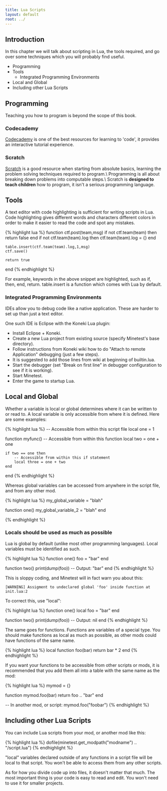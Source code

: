 ```yaml
---
title: Lua Scripts
layout: default
root: ../
---
```


Introduction
------------

In this chapter we will talk about scripting in Lua, the tools required,
and go over some techniques which you will probably find useful.

* Programming
* Tools
	* Integrated Programming Environments
* Local and Global
* Including other Lua Scripts

Programming
-----------

Teaching you how to program is beyond the scope of this book.

### Codecademy
[Codecademy](http://www.codecademy.com/) is one of the best resources for learning to 'code',
it provides an interactive tutorial experience.

### Scratch
[Scratch](https://scratch.mit.edu) is a good resource when starting from absolute basics,
learning the problem solving techniques required to program.\\
Programming is all about breaking down problems into computable steps.\\
Scratch is **designed to teach children** how to program, it isn't a serious programming language.

Tools
-----

A text editor with code highlighting is sufficient for writing scripts in Lua.
Code highlighting gives different words and characters different colors in order to
make it easier to read the code and spot any mistakes.

{% highlight lua %}
function ctf.post(team,msg)
	if not ctf.team(team) then
		return false
	end
	if not ctf.team(team).log then
		ctf.team(team).log = {}
	end

	table.insert(ctf.team(team).log,1,msg)
	ctf.save()

	return true
end
{% endhighlight %}

For example, keywords in the above snippet are highlighted, such as if, then, end, return.
table.insert is a function which comes with Lua by default.

### Integrated Programming Environments

IDEs allow you to debug code like a native application.
These are harder to set up than just a text editor.

One such IDE is Eclipse with the Koneki Lua plugin:

* Install Eclipse + Koneki.
* Create a new Lua project from existing source (specify Minetest's base directory).
* Follow instructions from Koneki wiki how to do "Attach to remote Application" debugging (just a few steps).
* It is suggested to add those lines from wiki at beginning of builtin.lua.
* Start the debugger (set "Break on first line" in debugger configuration to see if it is working).
* Start Minetest.
* Enter the game to startup Lua.

Local and Global
----------------

Whether a variable is local or global determines where it can be written to or read to.
A local variable is only accessible from where it is defined. Here are some examples:

{% highlight lua %}
-- Accessible from within this script file
local one = 1

function myfunc()
	-- Accessible from within this function
	local two = one + one

	if two == one then
		-- Accessible from within this if statement
		local three = one + two
	end
end
{% endhighlight %}

Whereas global variables can be accessed from anywhere in the script file, and from any other mod.

{% highlight lua %}
my_global_variable = "blah"

function one()
	my_global_variable_2 = "blah"
end

{% endhighlight %}


### Locals should be used as much as possible

Lua is global by default (unlike most other programming languages).
Local variables must be identified as such.

{% highlight lua %}
function one()
	foo = "bar"
end

function two()
	print(dump(foo))  -- Output: "bar"
end
{% endhighlight %}

This is sloppy coding, and Minetest will in fact warn you about this:

	[WARNING] Assigment to undeclared global 'foo' inside function at init.lua:2

To correct this, use "local":

{% highlight lua %}
function one()
	local foo = "bar"
end

function two()
	print(dump(foo))  -- Output: nil
end
{% endhighlight %}

The same goes for functions. Functions are variables of a special type.
You should make functions as local as much as possible,
as other mods could have functions of the same name.

{% highlight lua %}
local function foo(bar)
	return bar * 2
end
{% endhighlight %}

If you want your functions to be accessible from other scripts or mods, it is recommended that
you add them all into a table with the same name as the mod:

{% highlight lua %}
mymod = {}

function mymod.foo(bar)
	return foo .. "bar"
end

-- In another mod, or script:
mymod.foo("foobar")
{% endhighlight %}

Including other Lua Scripts
---------------------------

You can include Lua scripts from your mod, or another mod like this:

{% highlight lua %}
dofile(minetest.get_modpath("modname") .. "/script.lua")
{% endhighlight %}

"local" variables declared outside of any functions in a script file will be local to that script.
You won't be able to access them from any other scripts.

As for how you divide code up into files, it doesn't matter that much.
The most important thing is your code is easy to read and edit.
You won't need to use it for smaller projects.
